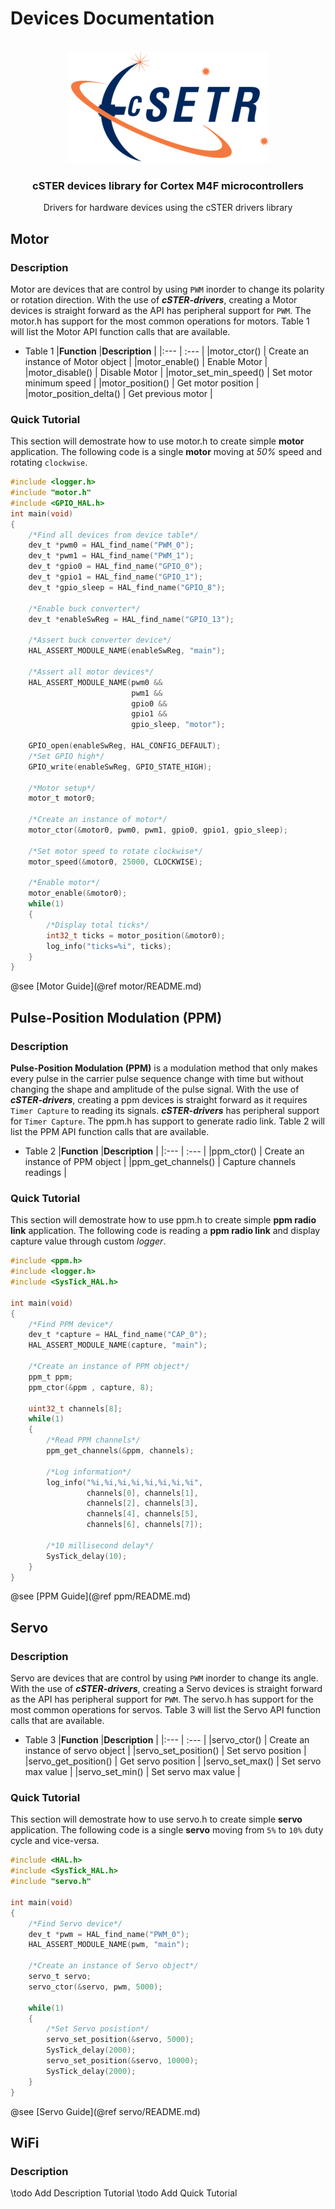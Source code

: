 # Devices Documentation
<br />
<div align="center">
  <a href="https://github.com/amartinezacosta/cSTER-devices">
    <!-- ![](cSTER_logo.png) --> <!--Using image path in Doxyfile-->
 <img src="cSTER_logo.png" alt="Logo">
  </a>

  <h3 align="center">cSTER devices library for Cortex M4F microcontrollers</h3>

  <p align="center">
    Drivers for hardware devices using the cSTER drivers library
  </p>
</div>

## Motor

### Description

Motor are devices that are control by using `PWM` inorder to change its polarity or rotation direction. With the use of ***cSTER-drivers***, creating a Motor devices is straight forward as the API has peripheral support for `PWM`. The motor.h has support for the most common operations for motors. Table 1 will list the Motor API function calls that are available.

- Table 1
    |**Function**               |**Description**                      |
    |:---                       | :---                                |
    |motor_ctor()               | Create an instance of Motor object  |
    |motor_enable()             | Enable Motor                        |
    |motor_disable()            | Disable Motor                       |
    |motor_set_min_speed()      | Set motor minimum speed             |
    |motor_position()           | Get motor position                  |
    |motor_position_delta()     | Get previous motor                  |

### Quick Tutorial
This section will demostrate how to use motor.h to create simple **motor** application. The following code is a single **motor** moving at *50%* speed and rotating `clockwise`.
```c
#include <logger.h>
#include "motor.h"
#include <GPIO_HAL.h>
int main(void)
{
    /*Find all devices from device table*/
    dev_t *pwm0 = HAL_find_name("PWM_0");
    dev_t *pwm1 = HAL_find_name("PWM_1");
    dev_t *gpio0 = HAL_find_name("GPIO_0");
    dev_t *gpio1 = HAL_find_name("GPIO_1");
    dev_t *gpio_sleep = HAL_find_name("GPIO_8");

    /*Enable buck converter*/
    dev_t *enableSwReg = HAL_find_name("GPIO_13");
    
    /*Assert buck converter device*/
    HAL_ASSERT_MODULE_NAME(enableSwReg, "main");
    
    /*Assert all motor devices*/
    HAL_ASSERT_MODULE_NAME(pwm0 &&
                           pwm1 &&
                           gpio0 &&
                           gpio1 &&
                           gpio_sleep, "motor");

    GPIO_open(enableSwReg, HAL_CONFIG_DEFAULT);
    /*Set GPIO high*/
    GPIO_write(enableSwReg, GPIO_STATE_HIGH);

    /*Motor setup*/
    motor_t motor0;

    /*Create an instance of motor*/
    motor_ctor(&motor0, pwm0, pwm1, gpio0, gpio1, gpio_sleep);

    /*Set motor speed to rotate clockwise*/
    motor_speed(&motor0, 25000, CLOCKWISE);

    /*Enable motor*/
    motor_enable(&motor0);
    while(1)
    {
        /*Display total ticks*/
        int32_t ticks = motor_position(&motor0);
        log_info("ticks=%i", ticks);
    }
}
```

@see [Motor Guide](@ref motor/README.md)

## Pulse-Position Modulation (PPM)  
### Description
**Pulse-Position Modulation (PPM)** is a modulation method that only makes every pulse in the carrier pulse sequence change with time but without changing the shape and amplitude of the pulse signal. With the use of ***cSTER-drivers***, creating a ppm devices is straight forward as it requires `Timer Capture` to reading its signals. ***cSTER-drivers*** has peripheral support for `Timer Capture`. The ppm.h has support to generate radio link. Table 2 will list the PPM API function calls that are available.

- Table 2
    |**Function**           |**Description**                    |
    |:---                   | :---                              |
    |ppm_ctor()             | Create an instance of PPM object  |
    |ppm_get_channels()     | Capture channels readings         |

### Quick Tutorial
This section will demostrate how to use ppm.h to create simple **ppm radio link** application. The following code is reading a **ppm radio link** and display capture value through custom *logger*.
```c
#include <ppm.h>
#include <logger.h>
#include <SysTick_HAL.h>

int main(void)
{
    /*Find PPM device*/
    dev_t *capture = HAL_find_name("CAP_0");
    HAL_ASSERT_MODULE_NAME(capture, "main");

    /*Create an instance of PPM object*/
    ppm_t ppm;
    ppm_ctor(&ppm , capture, 8);

    uint32_t channels[8];
    while(1)
    {
        /*Read PPM channels*/
        ppm_get_channels(&ppm, channels);

        /*Log information*/
        log_info("%i,%i,%i,%i,%i,%i,%i,%i",
                 channels[0], channels[1],
                 channels[2], channels[3],
                 channels[4], channels[5],
                 channels[6], channels[7]);
        
        /*10 millisecond delay*/
        SysTick_delay(10);
    }
}
```

@see [PPM Guide](@ref ppm/README.md)

## Servo
### Description
Servo are devices that are control by using `PWM` inorder to change its angle. With the use of ***cSTER-drivers***, creating a Servo devices is straight forward as the API has peripheral support for `PWM`. The servo.h has support for the most common operations for servos. Table 3 will list the Servo API function calls that are available.

- Table 3
    |**Function**          |**Description**                      |
    |:---                  | :---                                |
    |servo_ctor()          | Create an instance of servo object  |
    |servo_set_position()  | Set servo position                  |
    |servo_get_position()  | Get servo position                  |
    |servo_set_max()       | Set servo max value                 |
    |servo_set_min()       | Set servo max value                 |

### Quick Tutorial
This section will demostrate how to use servo.h to create simple **servo** application. The following code is a single **servo** moving from `5%` to `10%` duty cycle and vice-versa.
```c
#include <HAL.h>
#include <SysTick_HAL.h>
#include "servo.h"

int main(void)
{
    /*Find Servo device*/
    dev_t *pwm = HAL_find_name("PWM_0");
    HAL_ASSERT_MODULE_NAME(pwm, "main");
    
    /*Create an instance of Servo object*/
    servo_t servo;
    servo_ctor(&servo, pwm, 5000);

    while(1)
    {
        /*Set Servo posistion*/
        servo_set_position(&servo, 5000);
        SysTick_delay(2000);
        servo_set_position(&servo, 10000);
        SysTick_delay(2000);
    }
}
```
@see [Servo Guide](@ref servo/README.md)

## WiFi
### Description
\todo Add Description Tutorial
\todo Add Quick Tutorial
